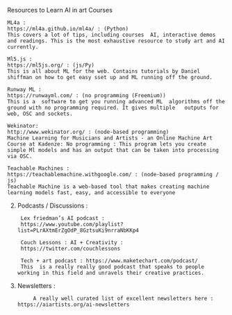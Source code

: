Resources to Learn AI in art
Courses 

    ML4a : 
    https://ml4a.github.io/ml4a/ : (Python)
    This covers a lot of tips, including courses  AI, interactive demos and readings. This is the most exhaustive resource to study art and AI currently.

    Ml5.js :
    https://ml5js.org/ : (js/Py)
    This is all about ML for the web. Contains tutorials by Daniel shiffman on how to get easy sset up and ML running off the ground. 

    Runway ML : 
    https://runwayml.com/ : (no programming (Freemium))
    This is a  software to get you running advanced ML  algorithms off the ground with no programming required. It gives multiple   outputs for web, OSC and sockets. 

    Wekinator: 
    http://www.wekinator.org/ : (node-based programming)
    Machine Learning for Musicians and Artists - an Online Machine Art Course at Kadenze: No programming : This program lets you create simple Ml models and has an output that can be taken into processing via OSC. 

    Teachable Machines : 
    https://teachablemachine.withgoogle.com/ : (node-based programming / js)
    Teachable Machine is a web-based tool that makes creating machine learning models fast, easy, and accessible to everyone

2. Podcasts / Discussions : 

        Lex friedman’s AI podcast :
        https://www.youtube.com/playlist?list=PLrAXtmErZgOdP_8GztsuKi9nrraNbKKp4

        Couch Lessons : AI + Creativity : 
        https://twitter.com/couchlessons

        Tech + art podcast : https://www.maketechart.com/podcast/
        This  is a really really good podcast that speaks to people working in this field and unravels their creative practices.

3. Newsletters : 

            A really well curated list of excellent newsletters here : https://aiartists.org/ai-newsletters
